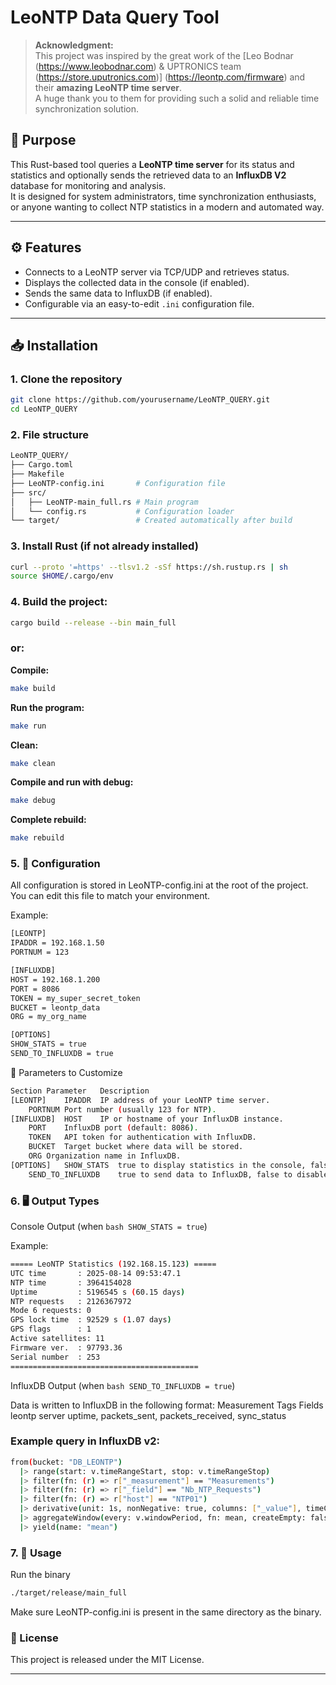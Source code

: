 # LeoNTP Data Query Tool

> **Acknowledgment:**  
> This project was inspired by the great work of the [Leo Bodnar (https://www.leobodnar.com) & UPTRONICS team (https://store.uputronics.com)] (https://leontp.com/firmware) and their **amazing LeoNTP time server**.  
> A huge thank you to them for providing such a solid and reliable time synchronization solution.

## 📌 Purpose

This Rust-based tool queries a **LeoNTP time server** for its status and statistics and optionally sends the retrieved data to an **InfluxDB V2** database for monitoring and analysis.  
It is designed for system administrators, time synchronization enthusiasts, or anyone wanting to collect NTP statistics in a modern and automated way.

---

## ⚙ Features

- Connects to a LeoNTP server via TCP/UDP and retrieves status.
- Displays the collected data in the console (if enabled).
- Sends the same data to InfluxDB (if enabled).
- Configurable via an easy-to-edit `.ini` configuration file.

---

## 📥 Installation

### **1. Clone the repository**
```bash
git clone https://github.com/yourusername/LeoNTP_QUERY.git
cd LeoNTP_QUERY
```

### **2. File structure**
```bash
LeoNTP_QUERY/
├── Cargo.toml
├── Makefile
├── LeoNTP-config.ini       # Configuration file
├── src/
│   ├── LeoNTP-main_full.rs # Main program
│   └── config.rs           # Configuration loader
└── target/                 # Created automatically after build
```

### **3. Install Rust (if not already installed)**
```bash
curl --proto '=https' --tlsv1.2 -sSf https://sh.rustup.rs | sh
source $HOME/.cargo/env
```

### **4. Build the project:**
```bash
cargo build --release --bin main_full
```
### **or:**

**Compile:**
```bash
make build
```

**Run the program:**
```bash 
make run
```

**Clean:**
```bash 
make clean
```

**Compile and run with debug:**
```bash
make debug
```

**Complete rebuild:**
```bash
make rebuild
```
### **5. 📂 Configuration**

All configuration is stored in LeoNTP-config.ini at the root of the project.
You can edit this file to match your environment.

Example:
```bash
[LEONTP]
IPADDR = 192.168.1.50
PORTNUM = 123

[INFLUXDB]
HOST = 192.168.1.200
PORT = 8086
TOKEN = my_super_secret_token
BUCKET = leontp_data
ORG = my_org_name

[OPTIONS]
SHOW_STATS = true
SEND_TO_INFLUXDB = true
```

🔧 Parameters to Customize
```bash
Section	Parameter	Description
[LEONTP]	IPADDR	IP address of your LeoNTP time server.
	PORTNUM	Port number (usually 123 for NTP).
[INFLUXDB]	HOST	IP or hostname of your InfluxDB instance.
	PORT	InfluxDB port (default: 8086).
	TOKEN	API token for authentication with InfluxDB.
	BUCKET	Target bucket where data will be stored.
	ORG	Organization name in InfluxDB.
[OPTIONS]	SHOW_STATS	true to display statistics in the console, false to disable output.
	SEND_TO_INFLUXDB	true to send data to InfluxDB, false to disable sending.
```

### **6. 🖥 Output Types**
Console Output (when ```bash SHOW_STATS = true```)

Example:
```bash
===== LeoNTP Statistics (192.168.15.123) =====
UTC time       : 2025-08-14 09:53:47.1
NTP time       : 3964154028
Uptime         : 5196545 s (60.15 days)
NTP requests   : 2126367972
Mode 6 requests: 0
GPS lock time  : 92529 s (1.07 days)
GPS flags      : 1
Active satellites: 11
Firmware ver.  : 97793.36
Serial number  : 253
==========================================
```

InfluxDB Output (when ```bash SEND_TO_INFLUXDB = true```)

Data is written to InfluxDB in the following format:
Measurement	Tags	Fields
leontp	server	uptime, packets_sent, packets_received, sync_status

### **Example query in InfluxDB v2:**
```bash
from(bucket: "DB_LEONTP")
  |> range(start: v.timeRangeStart, stop: v.timeRangeStop)
  |> filter(fn: (r) => r["_measurement"] == "Measurements")
  |> filter(fn: (r) => r["_field"] == "Nb_NTP_Requests")
  |> filter(fn: (r) => r["host"] == "NTP01")
  |> derivative(unit: 1s, nonNegative: true, columns: ["_value"], timeColumn: "_time")  
  |> aggregateWindow(every: v.windowPeriod, fn: mean, createEmpty: false)
  |> yield(name: "mean")
```

### **7. 🚀 Usage**
Run the binary
```bash
./target/release/main_full
```

Make sure LeoNTP-config.ini is present in the same directory as the binary.
### **📜 License**

This project is released under the MIT License.


---
